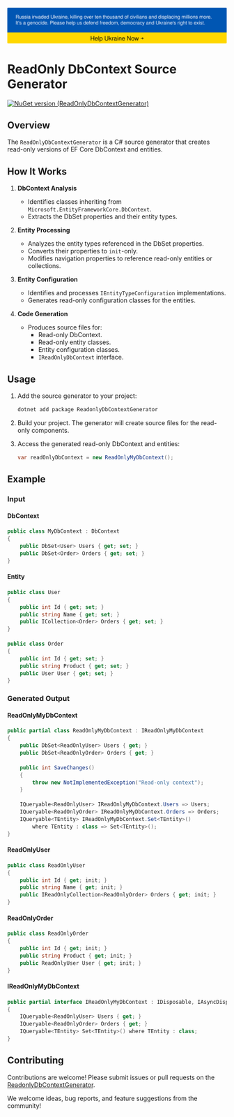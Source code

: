 [![Stand With Ukraine](https://raw.githubusercontent.com/vshymanskyy/StandWithUkraine/main/banner2-direct.svg)](https://stand-with-ukraine.pp.ua)

# ReadOnly DbContext Source Generator
[![NuGet version (ReadOnlyDbContextGenerator)](https://img.shields.io/nuget/v/ReadOnlyDbContextGenerator.svg?style=flat-square)](https://www.nuget.org/packages/ReadOnlyDbContextGenerator/)

## Overview

The `ReadOnlyDbContextGenerator` is a C# source generator that creates read-only versions of EF Core DbContext and entities.

## How It Works

1. **DbContext Analysis**
   - Identifies classes inheriting from `Microsoft.EntityFrameworkCore.DbContext`.
   - Extracts the DbSet properties and their entity types.

2. **Entity Processing**
   - Analyzes the entity types referenced in the DbSet properties.
   - Converts their properties to `init`-only.
   - Modifies navigation properties to reference read-only entities or collections.

3. **Entity Configuration**
   - Identifies and processes `IEntityTypeConfiguration` implementations.
   - Generates read-only configuration classes for the entities.

4. **Code Generation**
   - Produces source files for:
     - Read-only DbContext.
     - Read-only entity classes.
     - Entity configuration classes.
     - `IReadOnlyDbContext` interface.

## Usage

1. Add the source generator to your project:

   ```bash
   dotnet add package ReadonlyDbContextGenerator
   ```

2. Build your project. The generator will create source files for the read-only components.

3. Access the generated read-only DbContext and entities:

   ```csharp
   var readOnlyDbContext = new ReadOnlyMyDbContext();
   ```

## Example

### Input

#### DbContext
```csharp
public class MyDbContext : DbContext
{
    public DbSet<User> Users { get; set; }
    public DbSet<Order> Orders { get; set; }
}
```

#### Entity
```csharp
public class User
{
    public int Id { get; set; }
    public string Name { get; set; }
    public ICollection<Order> Orders { get; set; }
}

public class Order
{
    public int Id { get; set; }
    public string Product { get; set; }
    public User User { get; set; }
}
```

### Generated Output

#### ReadOnlyMyDbContext
```csharp
public partial class ReadOnlyMyDbContext : IReadOnlyMyDbContext
{
    public DbSet<ReadOnlyUser> Users { get; }
    public DbSet<ReadOnlyOrder> Orders { get; }

    public int SaveChanges()
    {
        throw new NotImplementedException("Read-only context");
    }

    IQueryable<ReadOnlyUser> IReadOnlyMyDbContext.Users => Users;
    IQueryable<ReadOnlyOrder> IReadOnlyMyDbContext.Orders => Orders;
    IQueryable<TEntity> IReadOnlyMyDbContext.Set<TEntity>()
        where TEntity : class => Set<TEntity>();
}
```

#### ReadOnlyUser
```csharp
public class ReadOnlyUser
{
    public int Id { get; init; }
    public string Name { get; init; }
    public IReadOnlyCollection<ReadOnlyOrder> Orders { get; init; }
}
```

#### ReadOnlyOrder
```csharp
public class ReadOnlyOrder
{
    public int Id { get; init; }
    public string Product { get; init; }
    public ReadOnlyUser User { get; init; }
}
```

#### IReadOnlyMyDbContext
```csharp
public partial interface IReadOnlyMyDbContext : IDisposable, IAsyncDisposable
{
    IQueryable<ReadOnlyUser> Users { get; }
    IQueryable<ReadOnlyOrder> Orders { get; }
    IQueryable<TEntity> Set<TEntity>() where TEntity : class;
}
```

## Contributing

Contributions are welcome! Please submit issues or pull requests on the [ReadonlyDbContextGenerator](https://github.com/ycherkes/ReadonlyDbContextGenerator).

We welcome ideas, bug reports, and feature suggestions from the community!
